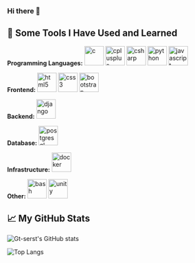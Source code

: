 ### Hi there 👋
<h2> 🚀 Some Tools I Have Used and Learned</h2>
<p align="left">
  <strong>Programming Languages:</strong>
  <img src="https://cdn.jsdelivr.net/gh/devicons/devicon/icons/c/c-original.svg" alt="c" width="45" height="45"/>
  <img src="https://cdn.jsdelivr.net/gh/devicons/devicon/icons/cplusplus/cplusplus-original.svg" alt="cplusplus" width="45" height="45"/>
  <img src="https://cdn.jsdelivr.net/gh/devicons/devicon/icons/csharp/csharp-original.svg" alt="csharp" width="45" height="45"/>
  <img src="https://cdn.jsdelivr.net/gh/devicons/devicon/icons/python/python-original.svg" alt="python" width="45" height="45"/>
  <img src="https://cdn.jsdelivr.net/gh/devicons/devicon/icons/javascript/javascript-original.svg" alt="javascript" width="45" height="45"/>
</p>
<p align="left">
  <strong>Frontend:</strong>
  <img src="https://cdn.jsdelivr.net/gh/devicons/devicon/icons/html5/html5-original.svg" alt="html5" width="45" height="45"/>
  <img src="https://cdn.jsdelivr.net/gh/devicons/devicon/icons/css3/css3-original.svg" alt="css3" width="45" height="45"/>
  <img src="https://cdn.jsdelivr.net/gh/devicons/devicon/icons/bootstrap/bootstrap-original.svg" alt="bootstrap" width="45" height="45"/>
</p>
<p align="left">
  <strong>Backend:</strong>
  <img src="https://cdn.jsdelivr.net/gh/devicons/devicon/icons/django/django-plain.svg" alt="django" width="45" height="45"/>
</p>
<p align="left">
 <strong>Database:</strong>
  <img src="https://cdn.jsdelivr.net/gh/devicons/devicon/icons/postgresql/postgresql-original.svg" alt="postgresql" width="45" height="45"/>
</p>
<p align="left">
  <strong>Infrastructure:</strong>
  <img src="https://cdn.jsdelivr.net/gh/devicons/devicon/icons/docker/docker-original.svg" alt="docker" width="45" height="45"/>
</p>
<p align="left">
  <strong>Other:</strong>
  <img src="https://cdn.jsdelivr.net/gh/devicons/devicon/icons/bash/bash-original.svg" alt="bash" width="45" height="45"/>
  <img src="https://cdn.jsdelivr.net/gh/devicons/devicon/icons/unity/unity-original.svg" alt="unity" width="45" height="45"/>
</p>

<h2> 📈 My GitHub Stats</h2>

![Gt-serst's GitHub stats](https://github-readme-stats.vercel.app/api?username=gt-serst&show_icons=true)

![Top Langs](https://github-readme-stats.vercel.app/api/top-langs/?username=gt-serst)
